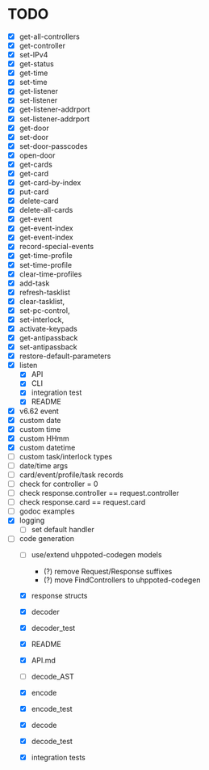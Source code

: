 # TODO

- [x] get-all-controllers
- [x] get-controller
- [x] set-IPv4
- [x] get-status
- [x] get-time
- [x] set-time
- [x] get-listener
- [x] set-listener
- [x] get-listener-addrport
- [x] set-listener-addrport
- [x] get-door
- [x] set-door
- [x] set-door-passcodes
- [x] open-door
- [x] get-cards
- [x] get-card
- [x] get-card-by-index
- [x] put-card
- [x] delete-card
- [x] delete-all-cards
- [x] get-event
- [x] get-event-index
- [x] get-event-index
- [x] record-special-events
- [x] get-time-profile
- [x] set-time-profile
- [x] clear-time-profiles
- [x] add-task
- [x] refresh-tasklist
- [x] clear-tasklist,
- [x] set-pc-control,
- [x] set-interlock,
- [x] activate-keypads
- [x] get-antipassback
- [x] set-antipassback
- [x] restore-default-parameters
- [x] listen
   - [x] API
   - [x] CLI
   - [x] integration test
   - [x] README

- [x] v6.62 event
- [x] custom date
- [x] custom time
- [x] custom HHmm
- [x] custom datetime
- [ ] custom task/interlock types
- [ ] date/time args
- [ ] card/event/profile/task records
- [ ] check for controller = 0
- [ ] check response.controller == request.controller
- [ ] check response.card == request.card
- [ ] godoc examples
- [x] logging
    - [ ] set default handler

- [ ] code generation
   - [ ] use/extend uhppoted-codegen models
      - (?) remove Request/Response suffixes
      - (?) move FindControllers to uhppoted-codegen

   - [x] response structs
   - [x] decoder
   - [x] decoder_test
   - [x] README
   - [x] API.md
   - [ ] decode_AST

   - [x] encode
   - [x] encode_test
   - [x] decode
   - [x] decode_test
   - [x] integration tests

